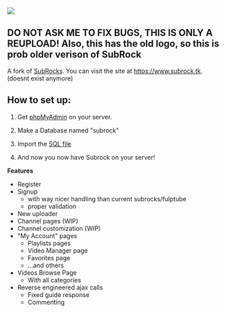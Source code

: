 # ![](https://raw.githubusercontent.com/ralphuf/subrock-2012/main/yt/imgbin/full-size-logo.png)
## DO NOT ASK ME TO FIX BUGS, THIS IS ONLY A REUPLOAD! Also, this has the old logo, so this is prob older verison of SubRock


A fork of [SubRocks](https://github.com/the-real-sumsome/subrocks-2012). You can visit the site at https://www.subrock.tk. (doesnt exist anymore)

## How to set up:

1. Get [phpMyAdmin](https://phpmyadmin.net) on your server.

2. Make a Database named "subrock"

3. Import the [SQL file](https://github.com/ralphuf/subrock-2012/blob/main/get-started/fulpedup.sql)

4. And now you now have Subrock on your server!

**Features**
- Register
- Signup
  - with way nicer handling than current subrocks/fulptube
  - proper validation
- New uploader
- Channel pages (WIP)
- Channel customization (WIP)
- "My Account" pages
  - Playlists pages
  - Video Manager page
  - Favorites page
  - ...and others
- Videos Browse Page
  - With all categories
- Reverse engineered ajax calls
  - Fixed guide response
  - Commenting
